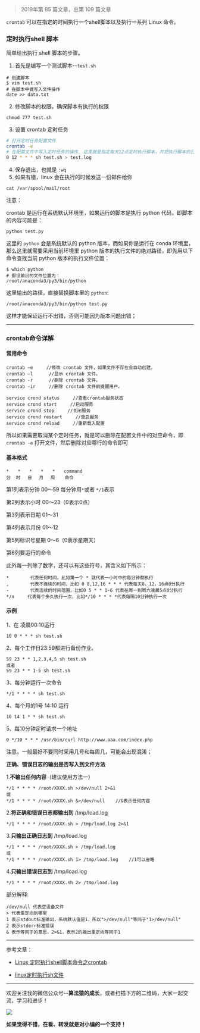 
> 2019年第 85 篇文章，总第 109 篇文章

`crontab` 可以在指定的时间执行一个shell脚本以及执行一系列 Linux 命令。

### 定时执行shell 脚本

简单给出执行 shell 脚本的步骤。

1. 首先是编写一个测试脚本--`test.sh` 

```shell
# 创建脚本
$ vim test.sh
# 在脚本中做写入文件操作
date >> data.txt
```

2. 修改脚本的权限，确保脚本有执行的权限

```shell
chmod 777 test.sh
```

3. 设置 crontab 定时任务

```sh
# 打开定时任务配置文件
crontab -e
# 在配置文件中写入定时任务的操作, 这里就是指定每天12点定时执行脚本，并把执行脚本的日志写入文件 test.log
0 12 * * * sh test.sh > test.log
```

4. 保存退出，也就是 `:wq`
5. 如果有错，linux 会在执行的时候发送一份邮件给你

```shell
cat /var/spool/mail/root
```

注意：

crontab 是运行在系统默认环境里，如果运行的脚本是执行 python 代码，即脚本的内容可能是：

```shell
python test.py
```

这里的 `python` 会是系统默认的 python 版本，而如果你是运行在 conda 环境里，那么这里就需要采用当前环境里 python 版本的执行文件的绝对路径，即先用以下命令查找当前 python 版本的执行文件位置：

```shell
$ which python
# 假设输出的文件位置为：
/root/anaconda3/py3/bin/python
```

这里输出的路径，直接替换脚本里的 `python`:

```shell
/root/anaconda3/py3/bin/python test.py
```

这样才能保证运行不出错，否则可能因为版本问题出错；



------

### crontab命令详解

#### 常用命令

```shell
crontab –e     //修改 crontab 文件，如果文件不存在会自动创建。 
crontab –l      //显示 crontab 文件。 
crontab -r      //删除 crontab 文件。
crontab -ir     //删除 crontab 文件前提醒用户。

service crond status     //查看crontab服务状态
service crond start     //启动服务 
service crond stop     //关闭服务 
service crond restart     //重启服务 
service crond reload     //重新载入配置
```

所以如果需要取消某个定时任务，就是可以删除在配置文件中的对应命令，即 `crontab -e` 打开文件，然后删除对应哪行的命令即可



#### 基本格式

```
*　　*　　*　　*　　*　　command
分  时　 日　 月　 周　  命令
```

第1列表示分钟 00～59 每分钟用`*`或者 `*/1`表示

第2列表示小时 00～23（0表示0点）

第3列表示日期 01～31

第4列表示月份 01～12

第5列标识号星期 0～6（0表示星期天）

第6列要运行的命令

此外每一列除了数字，还可以有这些符号，其含义如下所示：

```
*        代表任何时间，比如第一个 * 就代表一小时中的每分钟都执行
,        代表不连续的时间，比如 0 8,12,16 * * * 代表每天8，12，16点0分执行
-        代表连续的时间范围，比如0 5 * * 1-6 代表在周一到周六凌晨5点0分执行
*/n     代表每个多久执行一次，比如*/10 * * * *代表每隔10分钟执行一次
```

#### 示例

1、在 凌晨00:10运行

```
10 0 * * * sh test.sh
```

2、每个工作日23:59都进行备份作业。

```
59 23 * * 1,2,3,4,5 sh test.sh   
或者  
59 23 * * 1-5 sh test.sh
```

3、每分钟运行一次命令

```
*/1 * * * * sh test.sh
```

4、每个月的1号 14:10 运行

```
10 14 1 * * sh test.sh
```

5、每10分钟定时请求一个地址

```
0 */10 * * * /usr/bin/curl http://www.aaa.com/index.php
```

注意，一般最好不要同时采用几号和每周几，可能会出现混淆；

 

**正确、错误日志的输出是否写入到文件方法**

1.**不输出任何内容**（建议使用方法一）

```
*/1 * * * * /root/XXXX.sh >/dev/null 2>&1 
或
*/1 * * * * /root/XXXX.sh &>/dev/null    //&表示任何内容
```

2.**将正确和错误日志都输出到** /tmp/load.log

```
*/1 * * * * /root/XXXX.sh > /tmp/load.log 2>&1
```

3.**只输出正确日志到** /tmp/load.log

```
*/1 * * * * /root/XXXX.sh > /tmp/load.log
或
*/1 * * * * /root/XXXX.sh 1> /tmp/load.log    //1可以省略
```

4.**只输出错误日志到** /tmp/load.log

```
*/1 * * * * /root/XXXX.sh 2> /tmp/load.log
```

部分解释:

```
/dev/null 代表空设备文件
> 代表重定向到哪里
1 表示stdout标准输出，系统默认值是1，所以">/dev/null"等同于"1>/dev/null"
2 表示stderr标准错误
& 表示等同于的意思，2>&1，表示2的输出重定向等同于1
```



---

参考文章：

- [Linux 定时执行shell脚本命令之crontab](https://www.cnblogs.com/wenzheshen/p/8432588.html)

- [linux定时执行sh文件](https://blog.csdn.net/IT_xiaocao/article/details/78206364)


---
欢迎关注我的微信公众号--**算法猿的成长**，或者扫描下方的二维码，大家一起交流，学习和进步！

![](https://cai-images-1257823952.cos.ap-beijing.myqcloud.com/qrcode_0601.png)

**如果觉得不错，在看、转发就是对小编的一个支持！**
